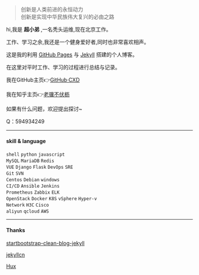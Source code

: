 
<blockquote><p>创新是人类前进的永恒动力<br>创新是实现中华民族伟大复兴的必由之路</p></blockquote>

hi,我是 **超小弟** ,一名秃头运维,现在北京工作。

工作、学习之余,我还是一个健身爱好者,同时也非常喜欢相声。

这是我的利用 [GitHub Pages](https://pages.github.com/) 与 [Jekyll](http://jekyll.com.cn/) 搭建的个人博客。

在这里对平时工作、学习的过程进行总结与记录。

我在GitHub主页👉[GitHub·CXD](https://github.com/chaoxiaodi)

我在知乎主页👉[老骥不伏枥](https://www.zhihu.com/people/chao-liu-99-16)
 
如果有什么问题，欢迎提出探讨~

Q：594934249

---
#### skill & language
 `shell` `python` `javascript`<br>
 `MySQL` `MariaDB` `Redis`<br>
 `VUE` `Django` `Flask` `DevOps` `SRE`<br>
 `Git` `SVN`<br>
 `Centos` `Debian` `windows`<br>
 `CI/CD` `Ansible` `Jenkins`<br>
 `Prometheus` `Zabbix` `ELK`<br>
 `OpenStack` `Docker` `K8S` `vSphere` `Hyper-v`<br>
 `Network` `H3C` `Cisco`<br>
 `aliyun` `qcloud` `AWS`<br>

***

#### Thanks

[startbootstrap-clean-blog-jekyll](https://github.com/StartBootstrap/startbootstrap-clean-blog-jekyll)

[jekyllcn](http://jekyllcn.com/docs/usage/)

[Hux](https://huangxuan.me/)






